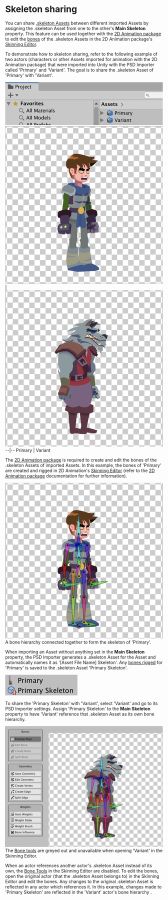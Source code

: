 # Skeleton sharing
You can share [.skeleton Assets](PSD-importer-properties.md#main-skeleton) between different imported Assets by assigning the .skeleton Asset from one to the other's **Main Skeleton** property. This feature can be used together with the [2D Animation package](https://docs.unity3d.com/Packages/com.unity.2d.animation@latest) to edit the [bones](https://docs.unity3d.com/Packages/com.unity.2d.animation@6.0/manual/SkinEdToolsShortcuts.html#bone-tools) of the .skeleton Assets in the 2D Animation package's [Skinning Editor](https://docs.unity3d.com/Packages/com.unity.2d.animation@6.0/manual/SkinningEditor.html).

To demonstrate how to skeleton sharing, refer to the following example of two actors (characters or other Assets imported for animation with the 2D Animation package) that were imported into Unity with the PSD Importer called 'Primary' and 'Variant'. The goal is to share the .skeleton Asset of 'Primary' with 'Variant'.

![](images/primary-variant-assets.png)
![](images/primary-character.png)  |  ![](images/variant-character.png)
--|--
Primary  | Variant

The [2D Animation package](https://docs.unity3d.com/Packages/com.unity.2d.animation@latest) is required to create and edit the bones of the .skeleton Assets of imported Assets. In this example, the bones of 'Primary' are created and rigged in 2D Animation's [Skinning Editor](https://docs.unity3d.com/Packages/com.unity.2d.animation@6.0/manual/SkinningEditor.html) (refer to the [2D Animation package](https://docs.unity3d.com/Packages/com.unity.2d.animation@latest) documentation for further information).

![](images/rigged-primary.png)<br/>A bone hierarchy connected together to form the skeleton of 'Primary'.

When importing an Asset without anything set in the **Main Skeleton** property, the PSD Importer generates a .skeleton Asset for the Asset and automatically names it as '[Asset File Name] Skeleton'. Any [bones rigged](https://docs.unity3d.com/Packages/com.unity.2d.animation@6.0/manual/SkinEdToolsShortcuts.html#bone-tools) for 'Primary' is saved to the .skeleton Asset 'Primary Skeleton'.

![](images/primary-skeleton.png)

To share the 'Primary Skeleton' with 'Variant', select 'Variant' and go to its PSD Importer settings. Assign 'Primary Skeleton' to the **Main Skeleton** property to have 'Variant' reference that .skeleton Asset as its own bone hierarchy.

![](images/variant-skeleton.png)<br/>The [Bone tools](https://docs.unity3d.com/Packages/com.unity.2d.animation@6.0/manual/SkinEdToolsShortcuts.html#bone-tools) are greyed out and unavailable when opening 'Variant' in the Skinning Editor.

When an actor references another actor's .skeleton Asset instead of its own, the [Bone Tools](https://docs.unity3d.com/Packages/com.unity.2d.animation@6.0/manual/SkinEdToolsShortcuts.html#bone-tools) in the Skinning Editor are disabled. To edit the bones, open the original actor (that the .skeleton Asset belongs to) in the Skinning Editor and edit the bones. Any changes to the original .skeleton Asset is reflected in any actor which references it. In this example, changes made to 'Primary Skeleton' are reflected in the 'Variant' actor's bone hierarchy .

